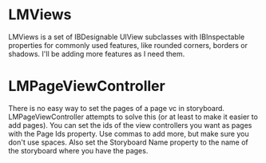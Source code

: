 # LMViews
LMViews is a set of IBDesignable UIView subclasses with IBInspectable properties for commonly used features, like rounded corners, borders or shadows.
I'll be adding more features as I need them.

# LMPageViewController
There is no easy way to set the pages of a page vc in storyboard. 
LMPageViewController attempts to solve this (or at least to make it easier to add pages).
You can set the ids of the view controllers you want as pages with the Page Ids property. Use commas to add more, but make sure you don't use spaces.
Also set the Storyboard Name property to the name of the storyboard where you have the pages.